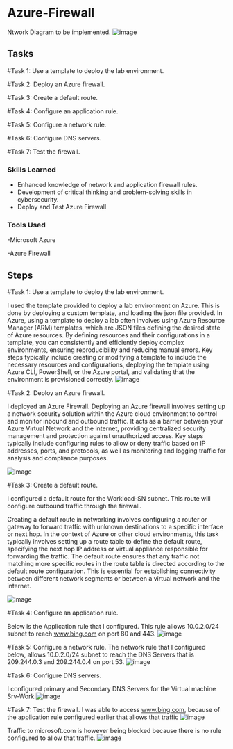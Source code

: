 # Azure-Firewall
Ntwork Diagram to be implemented.
![image](https://github.com/Vorfreude7/Azure-Firewall/assets/128520269/6b33e4e3-66c3-4fb4-a249-d8a3dd7b9328)


## Tasks
#Task 1: Use a template to deploy the lab environment.

#Task 2: Deploy an Azure firewall.

#Task 3: Create a default route.

#Task 4: Configure an application rule.

#Task 5: Configure a network rule.

#Task 6: Configure DNS servers.

#Task 7: Test the firewall.

### Skills Learned
- Enhanced knowledge of network and application firewall rules.
- Development of critical thinking and problem-solving skills in cybersecurity.
- Deploy and Test Azure Firewall

### Tools Used
-Microsoft Azure

-Azure Firewall

## Steps
#Task 1: Use a template to deploy the lab environment.

I used the template provided to deploy a lab environment on Azure. This is done by deploying a custom template, and loading the json file provided.
In Azure, using a template to deploy a lab often involves using Azure Resource Manager (ARM) templates, which are JSON files defining the desired state of Azure resources. By defining resources and their configurations in a template, you can consistently and efficiently deploy complex environments, ensuring reproducibility and reducing manual errors. Key steps typically include creating or modifying a template to include the necessary resources and configurations, deploying the template using Azure CLI, PowerShell, or the Azure portal, and validating that the environment is provisioned correctly.
![image](https://github.com/Vorfreude7/Azure-Firewall/assets/128520269/bb9b644a-dbde-4bf1-952c-b01c40328b58)


#Task 2: Deploy an Azure firewall.

I deployed an Azure Firewall.
Deploying an Azure firewall involves setting up a network security solution within the Azure cloud environment to control and monitor inbound and outbound traffic. It acts as a barrier between your Azure Virtual Network and the internet, providing centralized security management and protection against unauthorized access. Key steps typically include configuring rules to allow or deny traffic based on IP addresses, ports, and protocols, as well as monitoring and logging traffic for analysis and compliance purposes.

![image](https://github.com/Vorfreude7/Azure-Firewall/assets/128520269/ee2a6841-eb67-4762-acd1-6f6577252a9b)

#Task 3: Create a default route.

I configured a default route for the Workload-SN subnet. This route will configure outbound traffic through the firewall.

Creating a default route in networking involves configuring a router or gateway to forward traffic with unknown destinations to a specific interface or next hop. In the context of Azure or other cloud environments, this task typically involves setting up a route table to define the default route, specifying the next hop IP address or virtual appliance responsible for forwarding the traffic. The default route ensures that any traffic not matching more specific routes in the route table is directed according to the default route configuration. This is essential for establishing connectivity between different network segments or between a virtual network and the internet.

![image](https://github.com/Vorfreude7/Azure-Firewall/assets/128520269/56ef3af5-903c-49e0-a115-5e77649166f5)

#Task 4: Configure an application rule.

Below is the Application rule that I configured. This rule allows 10.0.2.0/24 subnet to reach www.bing.com on port 80 and 443.
![image](https://github.com/Vorfreude7/Azure-Firewall/assets/128520269/d73f6883-19c3-4dff-8b3b-5049384317b5)


#Task 5: Configure a network rule.
The network rule that I configured below, allows 10.0.2.0/24 subnet to reach the DNS Servers that is 209.244.0.3 and 209.244.0.4 on port 53.
![image](https://github.com/Vorfreude7/Azure-Firewall/assets/128520269/b65cf17b-fca2-4d66-8cd9-09ce1cc9eb60)


#Task 6: Configure DNS servers.

I configured primary and Secondary DNS Servers for the Virtual machine Srv-Work
![image](https://github.com/Vorfreude7/Azure-Firewall/assets/128520269/42267faf-24a0-4024-b07e-c9166da6be12)


#Task 7: Test the firewall.
I was able to access www.bing.com, because of the application rule configured earlier that allows that traffic
![image](https://github.com/Vorfreude7/Azure-Firewall/assets/128520269/7710c878-effd-47e7-bd2e-2b9e118a571d)

Traffic to microsoft.com is however being blocked because there is no rule configured to allow that traffic.
![image](https://github.com/Vorfreude7/Azure-Firewall/assets/128520269/9837ad73-8bed-45f1-a7bd-889c04a0727b)





